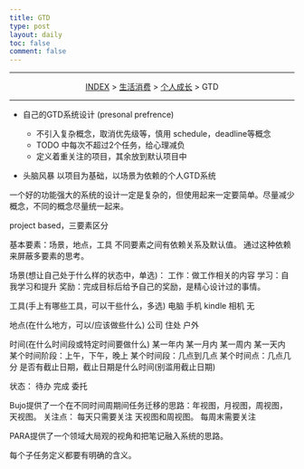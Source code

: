 ```yaml
---
title: GTD
type: post
layout: daily
toc: false
comment: false
---
```

---
<span><center>[INDEX](/gknows/index) > [生活消费](/gknows/生活消费) > [个人成长](/gknows/个人成长) > GTD</center></span>

---

* 自己的GTD系统设计 (presonal prefrence)
  - 不引入复杂概念，取消优先级等，慎用 schedule，deadline等概念
  - TODO 中每次不超过2个任务，给心理减负
  - 定义着重关注的项目，其余放到默认项目中

* 头脑风暴
以项目为基础，以场景为依赖的个人GTD系统

一个好的功能强大的系统的设计一定是复杂的，但使用起来一定要简单。尽量减少概念，不同的概念尽量统一起来。

project based，三要素区分

基本要素：场景，地点，工具
不同要素之间有依赖关系及默认值。
通过这种依赖来屏蔽多要素的思考。

场景(想让自己处于什么样的状态中，单选)：
工作：做工作相关的内容
学习：自我学习和提升
奖励：完成目标后给予自己的奖励，是精心设计过的事情。

工具(手上有哪些工具，可以干些什么，多选)
电脑
手机
kindle
相机
无

地点(在什么地方，可以/应该做些什么)
公司
住处
户外

时间(在什么时间段或特定时间要做什么)
某一年内
某一月内
某一周内
某一天内
某个时间阶段：上午，下午，晚上
某个时间段：几点到几点
某个时间点：几点几分
是否有截止日期，截止日期是什么时间(别滥用截止日期)

状态：
待办
完成
委托

Bujo提供了一个在不同时间周期间任务迁移的思路：年视图，月视图，周视图，天视图。
关注点：
每天只需要关注 天视图和周视图。
每周末需要关注

PARA提供了一个领域大局观的视角和把笔记融入系统的思路。

每个子任务定义都要有明确的含义。
